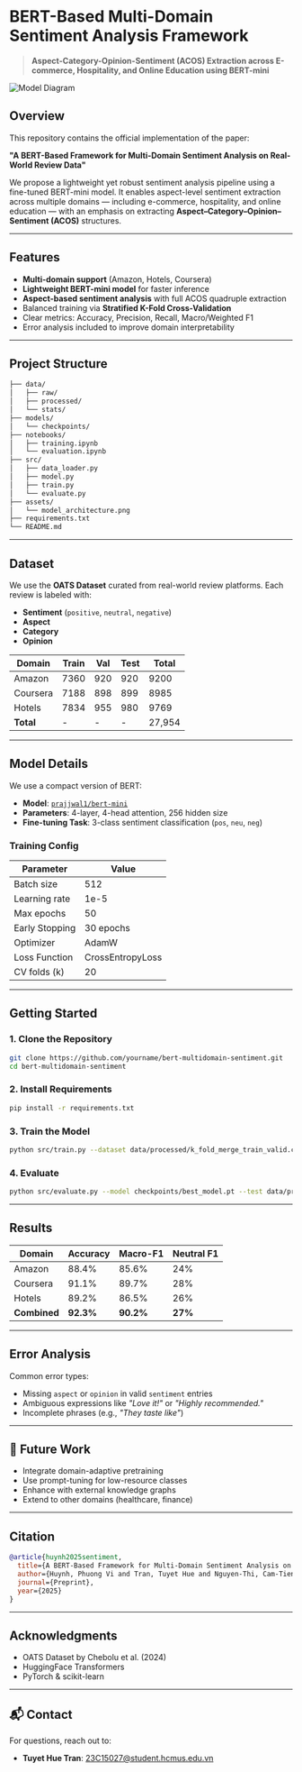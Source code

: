 
# BERT-Based Multi-Domain Sentiment Analysis Framework

> **Aspect-Category-Opinion-Sentiment (ACOS) Extraction across E-commerce, Hospitality, and Online Education using BERT-mini**

![Model Diagram](./assets/model_architecture.png)

## Overview

This repository contains the official implementation of the paper:

**"A BERT-Based Framework for Multi-Domain Sentiment Analysis on Real-World Review Data"**

We propose a lightweight yet robust sentiment analysis pipeline using a fine-tuned BERT-mini model. It enables aspect-level sentiment extraction across multiple domains — including e-commerce, hospitality, and online education — with an emphasis on extracting **Aspect–Category–Opinion–Sentiment (ACOS)** structures.

---

## Features

- **Multi-domain support** (Amazon, Hotels, Coursera)
- **Lightweight BERT-mini model** for faster inference
- **Aspect-based sentiment analysis** with full ACOS quadruple extraction
- Balanced training via **Stratified K-Fold Cross-Validation**
- Clear metrics: Accuracy, Precision, Recall, Macro/Weighted F1
- Error analysis included to improve domain interpretability

---

## Project Structure

```bash
├── data/
│   ├── raw/
│   ├── processed/
│   └── stats/
├── models/
│   └── checkpoints/
├── notebooks/
│   ├── training.ipynb
│   └── evaluation.ipynb
├── src/
│   ├── data_loader.py
│   ├── model.py
│   ├── train.py
│   └── evaluate.py
├── assets/
│   └── model_architecture.png
├── requirements.txt
└── README.md
```

---

## Dataset

We use the **OATS Dataset** curated from real-world review platforms. Each review is labeled with:

- **Sentiment** (`positive`, `neutral`, `negative`)
- **Aspect**
- **Category**
- **Opinion**

| Domain     | Train | Val  | Test | Total  |
|------------|-------|------|------|--------|
| Amazon     | 7360  | 920  | 920  | 9200   |
| Coursera   | 7188  | 898  | 899  | 8985   |
| Hotels     | 7834  | 955  | 980  | 9769   |
| **Total**  | -     | -    | -    | 27,954 |

---

## Model Details

We use a compact version of BERT:

- **Model**: [`prajjwal1/bert-mini`](https://huggingface.co/prajjwal1/bert-mini)
- **Parameters**: 4-layer, 4-head attention, 256 hidden size
- **Fine-tuning Task**: 3-class sentiment classification (`pos`, `neu`, `neg`)

### Training Config

| Parameter         | Value            |
|------------------|------------------|
| Batch size        | 512              |
| Learning rate     | 1e-5             |
| Max epochs        | 50               |
| Early Stopping    | 30 epochs        |
| Optimizer         | AdamW            |
| Loss Function     | CrossEntropyLoss |
| CV folds (k)      | 20               |

---

## Getting Started

### 1. Clone the Repository

```bash
git clone https://github.com/yourname/bert-multidomain-sentiment.git
cd bert-multidomain-sentiment
```

### 2. Install Requirements

```bash
pip install -r requirements.txt
```

### 3. Train the Model

```bash
python src/train.py --dataset data/processed/k_fold_merge_train_valid.csv --model bert-mini
```

### 4. Evaluate

```bash
python src/evaluate.py --model checkpoints/best_model.pt --test data/processed/test.csv
```

---

## Results

| Domain     | Accuracy | Macro-F1 | Neutral F1 |
|------------|----------|----------|-------------|
| Amazon     | 88.4%    | 85.6%    | 24%         |
| Coursera   | 91.1%    | 89.7%    | 28%         |
| Hotels     | 89.2%    | 86.5%    | 26%         |
| **Combined**| **92.3%**| **90.2%**| **27%**     |

---

## Error Analysis

Common error types:
- Missing `aspect` or `opinion` in valid `sentiment` entries
- Ambiguous expressions like _"Love it!"_ or _"Highly recommended."_
- Incomplete phrases (e.g., _"They taste like"_)

---

## 🔮 Future Work

- Integrate domain-adaptive pretraining
- Use prompt-tuning for low-resource classes
- Enhance with external knowledge graphs
- Extend to other domains (healthcare, finance)

---

## Citation

```bibtex
@article{huynh2025sentiment,
  title={A BERT-Based Framework for Multi-Domain Sentiment Analysis on Real-World Review Data},
  author={Huynh, Phuong Vi and Tran, Tuyet Hue and Nguyen-Thi, Cam-Tien},
  journal={Preprint},
  year={2025}
}
```

---

## Acknowledgments

- OATS Dataset by Chebolu et al. (2024)
- HuggingFace Transformers
- PyTorch & scikit-learn

---

## 📬 Contact

For questions, reach out to:
- **Tuyet Hue Tran**: [23C15027@student.hcmus.edu.vn](mailto:23C15027@student.hcmus.edu.vn)
